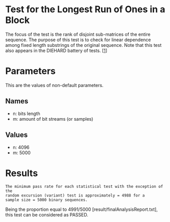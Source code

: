 # Test for the Longest Run of Ones in a Block

The focus of the test is the rank of disjoint sub-matrices of the entire sequence. The purpose of this test is to check for linear dependence among fixed length substrings of the original sequence. Note that this test also appears in the DIEHARD battery of tests. [[1](https://nvlpubs.nist.gov/nistpubs/Legacy/SP/nistspecialpublication800-22r1a.pdf)]

# Parameters

This are the values of non-default parameters.

## Names

- n: bits length
- m: amount of bit streams (or samples)

## Values

- n: 4096
- m: 5000

# Results

```
The minimum pass rate for each statistical test with the exception of the
random excursion (variant) test is approximately = 4988 for a
sample size = 5000 binary sequences.
```

Being the proportion equal to 4991/5000 [result/finalAnalysisReport.txt], this test can be considered as PASSED.

